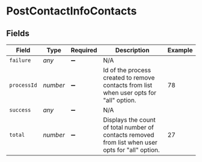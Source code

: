 # PostContactInfoContacts


## Fields

| Field                                                                                             | Type                                                                                              | Required                                                                                          | Description                                                                                       | Example                                                                                           |
| ------------------------------------------------------------------------------------------------- | ------------------------------------------------------------------------------------------------- | ------------------------------------------------------------------------------------------------- | ------------------------------------------------------------------------------------------------- | ------------------------------------------------------------------------------------------------- |
| `failure`                                                                                         | *any*                                                                                             | :heavy_minus_sign:                                                                                | N/A                                                                                               |                                                                                                   |
| `processId`                                                                                       | *number*                                                                                          | :heavy_minus_sign:                                                                                | Id of the process created to remove contacts from list when user opts for "all" option.           | 78                                                                                                |
| `success`                                                                                         | *any*                                                                                             | :heavy_minus_sign:                                                                                | N/A                                                                                               |                                                                                                   |
| `total`                                                                                           | *number*                                                                                          | :heavy_minus_sign:                                                                                | Displays the count of total number of contacts removed from list when user opts for "all" option. | 27                                                                                                |